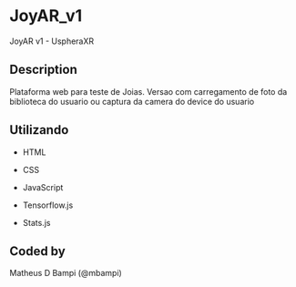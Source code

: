 # JoyAR_v1

JoyAR v1 - UspheraXR

## Description

Plataforma web para teste de Joias.
Versao com carregamento de foto da biblioteca do usuario ou captura da camera do device do usuario

## Utilizando
- HTML
- CSS
- JavaScript

- Tensorflow.js
- Stats.js


## Coded by

Matheus D Bampi (@mbampi)